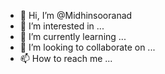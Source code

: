 - 👋 Hi, I’m @Midhinsooranad
- 👀 I’m interested in ...
- 🌱 I’m currently learning ...
- 💞️ I’m looking to collaborate on ...
- 📫 How to reach me ...

<!---
Midhinsooranad/Midhinsooranad is a ✨ special ✨ repository because its `README.md` (this file) appears on your GitHub profile.
You can click the Preview link to take a look at your changes.
--->
